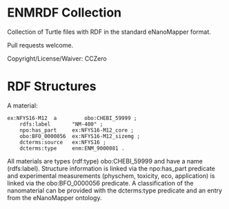 ENMRDF Collection
=================

Collection of Turtle files with RDF in the standard eNanoMapper format.

Pull requests welcome.

Copyright/License/Waiver: CCZero


RDF Structures
==============

A material:

    ex:NFYS16-M12  a         obo:CHEBI_59999 ;
        rdfs:label       "NM-400" ;
        npo:has_part     ex:NFYS16-M12_core ;
        obo:BFO_0000056  ex:NFYS16-M12_sizemg ;
        dcterms:source   ex:NFYS16 ;
        dcterms:type     enm:ENM_9000081 .

All materials are types (rdf:type) obo:CHEBI_59999 and have a name (rdfs:label).
Structure information is linked via the npo:has_part predicate and experimental
measurements (physchem, toxicity, eco, application) is linked via the
obo:BFO_0000056 predicate. A classification of the nanomaterial can be provided
with the dcterms:type predicate and an entry from the eNanoMapper ontology.
